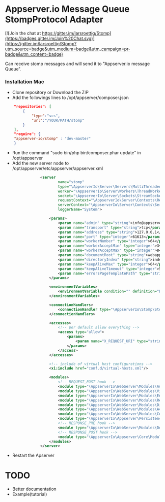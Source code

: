 Appserver.io Message Queue StompProtocol Adapter
==============================================================================

[![Join the chat at https://gitter.im/larsroettig/Stomp](https://badges.gitter.im/Join%20Chat.svg)](https://gitter.im/larsroettig/Stomp?utm_source=badge&utm_medium=badge&utm_campaign=pr-badge&utm_content=badge)

Can receive stomp messages and will send it to "Appserver.io message Queue".

### Installation Mac

* Clone repository or Download the ZIP
* Add the followings lines to /opt/appserver/composer.json

```json
    "repositories": [
        {
            "type":"vcs",
            "url":"/YOUR/PATH/stomp"
        }
    ],
    "require": {
    "appserver-io/stomp" : "dev-master"
    }
```

* Run the command "sudo bin/php bin/composer.phar update" in /opt/appserver
* Add the new server node to /opt/appserver/etc/appserver/appserver.xml  

```xml
                <server
                        name="stomp"
                        type="\AppserverIo\Server\Servers\MultiThreadedServer"
                        worker="\AppserverIo\Server\Workers\ThreadWorker"
                        socket="\AppserverIo\Server\Sockets\StreamSocket"
                        requestContext="\AppserverIo\Server\Contexts\RequestContext"
                        serverContext="\AppserverIo\Server\Contexts\ServerContext"
                        loggerName="System">

                    <params>
                        <param name="admin" type="string">info@appserver.io</param>
                        <param name="transport" type="string">tcp</param>
                        <param name="address" type="string">127.0.0.1</param>
                        <param name="port" type="integer">61613</param>
                        <param name="workerNumber" type="integer">64</param>
                        <param name="workerAcceptMin" type="integer">3</param>
                        <param name="workerAcceptMax" type="integer">8</param>
                        <param name="documentRoot" type="string">webapps</param>
                        <param name="directoryIndex" type="string">index.pc</param>
                        <param name="keepAliveMax" type="integer">64</param>
                        <param name="keepAliveTimeout" type="integer">5</param>
                        <param name="errorsPageTemplatePath" type="string">var/www/errors/error.phtml</param>
                    </params>

                    <environmentVariables>
                        <environmentVariable condition="" definition="LOGGER_ACCESS=Access" />
                    </environmentVariables>

                    <connectionHandlers>
                        <connectionHandler type="\AppserverIo\Stomp\StompConnectionHandler" />
                    </connectionHandlers>

                    <accesses>
                        <!-- per default allow everything -->
                        <access type="allow">
                            <params>
                                <param name="X_REQUEST_URI" type="string">.*</param>
                            </params>
                        </access>
                    </accesses>

                    <!-- include of virtual host configurations -->
                    <xi:include href="conf.d/virtual-hosts.xml"/>

                    <modules>
                        <!-- REQUEST_POST hook -->
                        <module type="\AppserverIo\WebServer\Modules\AuthenticationModule"/>
                        <module type="\AppserverIo\WebServer\Modules\VirtualHostModule"/>
                        <module type="\AppserverIo\WebServer\Modules\EnvironmentVariableModule" />
                        <module type="\AppserverIo\WebServer\Modules\RewriteModule"/>
                        <module type="\AppserverIo\WebServer\Modules\DirectoryModule"/>
                        <module type="\AppserverIo\WebServer\Modules\AccessModule"/>
                        <module type="\AppserverIo\WebServer\Modules\CoreModule"/>
                        <module type="\AppserverIo\Appserver\PersistenceContainer\PersistenceContainerModule" />
                        <!-- RESPONSE_PRE hook -->
                        <module type="\AppserverIo\WebServer\Modules\DeflateModule"/>
                        <!-- RESPONSE_POST hook -->
                        <module type="\AppserverIo\Appserver\Core\Modules\ProfileModule"/>
                    </modules>
                </server>
```

* Restart the Apserver

TODO
==========

* Better documentation 
* Example(tutorial)
 



